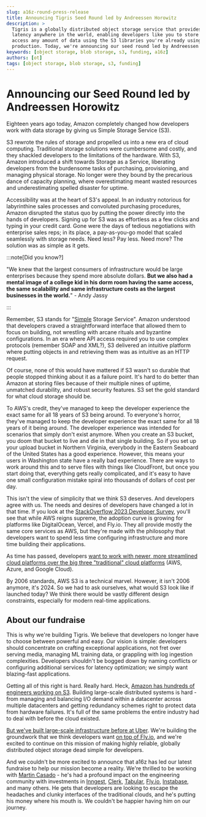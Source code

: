 ```yaml
---
slug: a16z-round-press-release
title: Announcing Tigris Seed Round led by Andreessen Horowitz
description: >
  Tigris is a globally distributed object storage service that provides low
  latency anywhere in the world, enabling developers like you to store and
  access any amount of data using the S3 libraries you're already using in
  production. Today, we're announcing our seed round led by Andreessen Horowitz.
keywords: [object storage, blob storage, s3, funding, a16z]
authors: [ot]
tags: [object storage, blob storage, s3, funding]
---
```


# Announcing our Seed Round led by Andreessen Horowitz

Eighteen years ago today, Amazon completely changed how developers work with
data storage by giving us Simple Storage Service (S3).

S3 rewrote the rules of storage and propelled us into a new era of cloud
computing. Traditional storage solutions were cumbersome and costly, and they
shackled developers to the limitations of the hardware. With S3, Amazon
introduced a shift towards Storage as a Service, liberating developers from the
burdensome tasks of purchasing, provisioning, and managing physical storage. No
longer were they bound by the precarious dance of capacity planning, where
overestimating meant wasted resources and underestimating spelled disaster for
uptime.

<!-- truncate -->

Accessibility was at the heart of S3's appeal. In an industry notorious for
labyrinthine sales processes and convoluted purchasing procedures, Amazon
disrupted the status quo by putting the power directly into the hands of
developers. Signing up for S3 was as effortless as a few clicks and typing in
your credit card. Gone were the days of tedious negotiations with enterprise
sales reps; in its place, a pay-as-you-go model that scaled seamlessly with
storage needs. Need less? Pay less. Need more? The solution was as simple as it
gets.

:::note[Did you know?]

"We knew that the largest consumers of infrastructure would be large enterprises
because they spend more absolute dollars. **But we also had a mental image of a
college kid in his dorm room having the same access, the same scalability and
same infrastructure costs as the largest businesses in the world.**" - Andy
Jassy

:::

Remember, S3 stands for "<ins>Simple</ins> Storage Service". Amazon understood
that developers craved a straightforward interface that allowed them to focus on
building, not wrestling with arcane rituals and byzantine configurations. In an
era where API access required you to use complex protocols (remember SOAP and
XML?), S3 delivered an intuitive platform where putting objects in and
retrieving them was as intuitive as an HTTP request.

Of course, none of this would have mattered if S3 wasn't so durable that people
stopped thinking about it as a failure point. It's hard to do better than Amazon
at storing files because of their multiple nines of uptime, unmatched
durability, and robust security features. S3 set the gold standard for what
cloud storage should be.

To AWS's credit, they've managed to keep the developer experience the exact same
for all 18 years of S3 being around. To everyone's horror, they've managed to
keep the developer experience the exact same for all 18 years of it being
around. The developer experience was intended for scenarios that simply don't
exist anymore. When you create an S3 bucket, you doom that bucket to live and
die in that single building. So if you set up your upload bucket in Northern
Virginia, everybody in the Eastern Seaboard of the United States has a good
experience. However, this means your users in Washington state have a really bad
experience. There are ways to work around this and to serve files with things
like CloudFront, but once you start doing that, everything gets really
complicated, and it's easy to have one small configuration mistake spiral into
thousands of dollars of cost per day.

This isn't the view of simplicity that we think S3 deserves. And developers
agree with us. The needs and desires of developers have changed a lot in that
time. If you look at the
[StackOverflow 2023 Developer Survey](https://survey.stackoverflow.co/2023/#most-popular-technologies-platform),
you'll see that while AWS reigns supreme, the adoption curve is growing for
platforms like DigitalOcean, Vercel, and Fly.io. They all provide mostly the
same core services as AWS, but they're made with the philosophy that developers
want to spend less time configuring infrastructure and more time building their
applications.

As time has passed, developers
[want to work with newer, more streamlined cloud platforms over the big three "traditional" cloud platforms](https://survey.stackoverflow.co/2023/#section-admired-and-desired-cloud-platforms)
(AWS, Azure, and Google Cloud).

By 2006 standards, AWS S3 is a technical marvel. However, it isn't 2006 anymore,
it's 2024. So we had to ask ourselves, what would S3 look like if launched
today? We think there would be vastly different design constraints, especially
for modern real-time applications.

## About our fundraise

This is why we're building Tigris. We believe that developers no longer have to
choose between powerful and easy. Our vision is simple: developers should
concentrate on crafting exceptional applications, not fret over serving media,
managing ML training data, or grappling with log ingestion complexities.
Developers shouldn't be bogged down by naming conflicts or configuring
additional services for latency optimization; we simply want blazing-fast
applications.

Getting all of this right is hard. Really hard. Heck,
[Amazon has hundreds of engineers working on S3](https://aws.amazon.com/blogs/storage/how-automated-reasoning-helps-us-innovate-at-s3-scale/).
Building large-scale distributed systems is hard - from managing and balancing
I/O demand within a datacenter across multiple datacenters and getting
redundancy schemes right to protect data from hardware failures. It's full of
the same problems the entire industry had to deal with before the cloud existed.

[But we've built large-scale infrastructure before at Uber](https://www.tigrisdata.com/docs/about/).
We're building the groundwork that we think developers want
[on top of Fly.io](https://fly.io/blog/tigris-public-beta/), and we're excited
to continue on this mission of making highly reliable, globally distributed
object storage dead simple for developers.

And we couldn't be more excited to announce that a16z has led our latest
fundraise to help our mission become a reality. We're thrilled to be working
with [Martin Casado](https://a16z.com/author/martin-casado/) - he's had a
profound impact on the engineering community with investments in
[Inngest](https://www.inngest.com/), [Clerk](https://clerk.com/),
[Tabular](https://tabular.io/), [Fly.io](https://fly.io/),
[Instabase](https://instabase.com/), and many others. He gets that developers
are looking to escape the headaches and clunky interfaces of the traditional
clouds, and he's putting his money where his mouth is. We couldn't be happier
having him on our journey.
